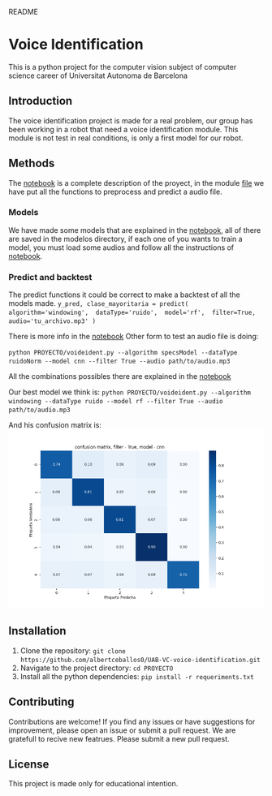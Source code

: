 README
# Voice Identification

This is a python project for the computer vision subject of computer science career of Universitat Autonoma de Barcelona

## Introduction

The voice identification project is made for a real problem, our group has been working in a robot that need a voice identification module.
This module is not test in real conditions, is only a first model for our robot.

## Methods

The [notebook](PROYECTO/main.ipynb) is a complete description of the proyect, in the module [file](PROYECTO/voiceindent.py) we have put all the functions to preprocess and predict a audio file.

### Models

We have made some models that are explained in the [notebook](PROYECTO/main.ipynb), all of there are saved in the modelos directory, if each one of you wants to train a model, you must load some audios and follow all the instructions of [notebook](PROYECTO/main.ipynb).

### Predict and backtest

The predict functions it could be correct to make a backtest of all the models made. 
`y_pred, clase_mayoritaria = predict(
    algorithm='windowing', 
    dataType='ruido', 
    model='rf', 
    filter=True, 
    audio='tu_archivo.mp3'
)`

There is more info in the [notebook](PROYECTO/main.ipynb)
Other form to test an audio file is doing: 

`python PROYECTO/voideident.py --algorithm specsModel --dataType ruidoNorm --model cnn --filter True --audio path/to/audio.mp3
`

All the combinations possibles there are explained in the [notebook](PROYECTO/main.ipynb)

Our best model we think is: 
`python PROYECTO/voideident.py --algorithm windowing --dataType ruido --model rf --filter True --audio path/to/audio.mp3
`

And his confusion matrix is: ![confusion matrix](PROYECTO/modelos/ruido/windowing/cm/filter_True_model_rf.png)


## Installation

1. Clone the repository: `git clone https://github.com/albertceballos0/UAB-VC-voice-identification.git`
2. Navigate to the project directory: `cd PROYECTO`
3. Install all the python dependencies: `pip install -r requeriments.txt`


## Contributing

Contributions are welcome! If you find any issues or have suggestions for improvement, please open an issue or submit a pull request.
We are gratefull to recive new featrues. Please submit a new pull request.

## License

This project is made only for educational intention.
